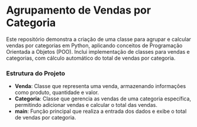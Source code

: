 # Agrupamento de Vendas por Categoria

Este repositório demonstra a criação de uma classe para agrupar e calcular vendas por categorias em Python, aplicando conceitos de Programação Orientada a Objetos (POO). Inclui implementação de classes para vendas e categorias, com cálculo automático do total de vendas por categoria.

### Estrutura do Projeto

- **Venda**: Classe que representa uma venda, armazenando informações como produto, quantidade e valor.
- **Categoria**: Classe que gerencia as vendas de uma categoria específica, permitindo adicionar vendas e calcular o total das vendas.
- **main**: Função principal que realiza a entrada dos dados e exibe o total de vendas por categoria.

